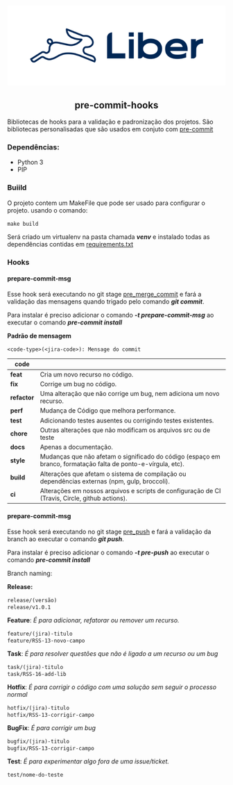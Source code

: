 <p align="center">
<img src="img/liber.png"/>
</p>

<h2 align="center">pre-commit-hooks</h2> 

Bibliotecas de hooks para a validação e padronização dos projetos.
São bibliotecas personalisadas que são usados em conjuto com [pre-commit](https://pre-commit.com/)


### Dependências:

 - Python 3 
 - PIP

### Buiild

O projeto contem um MakeFile que pode ser usado para configurar o projeto.
usando o comando:
```
make build 
 ```
Será criado um virtualenv na pasta chamada  **_venv_** e instalado todas as dependências contidas em
[requirements.txt](requirements-dev.txt)


### Hooks
#### prepare-commit-msg
Esse hook será executando no git stage [pre_merge_commit](https://git-scm.com/docs/githooks#_pre_merge_commit) e fará
a validação das mensagens quando trigado pelo comando **_git commit_**.

Para instalar  é preciso adicionar o comando _**-t prepare-commit-msg**_ ao executar o comando **_pre-commit install_**

**Padrão de mensagem**
 
    <code-type>(<jira-code>): Mensage do commit
 

|code     |                                                                                                               |
|---------|---------------------------------------------------------------------------------------------------------------|
| **feat**    | Cria um novo recurso no código.                                                                               |
| **fix**     | Corrige um bug no código.                                                                                     |
| **refactor** | Uma alteração que não corrige um bug, nem adiciona um novo recurso.                                           |
| **perf**    | Mudança de Código que melhora performance.                                                                    |
| **test**    | Adicionando testes ausentes ou corrigindo testes existentes.                                                  |
| **chore**   | Outras alterações que não modificam os arquivos src ou de teste                                               |
| **docs**    | Apenas a documentação.                                                                                        |
| **style**   | Mudanças que não afetam o significado do código (espaço em branco, formatação falta de ponto-e-vírgula, etc). |
| **build**   | Alterações que afetam o sistema de compilação ou dependências externas (npm, gulp, broccoli).                 |
| **ci**      | Alterações em nossos arquivos e scripts de configuração de CI (Travis, Circle, github actions).               |


#### prepare-commit-msg
Esse hook será executando no git stage [pre_push](https://git-scm.com/docs/githooks#_pre_push) e fará
a validação da branch ao executar o comando **_git push_**.


Para instalar  é preciso adicionar o comando _**-t pre-push**_ ao executar o comando **_pre-commit install_**


Branch naming:

**Release:**

    release/(versão)
    release/v1.0.1


**Feature**: _É para adicionar, refatorar ou remover um recurso._


    feature/(jira)-titulo
    feature/RSS-13-novo-campo

**Task**: _É para resolver questões que não é ligado a um recurso ou um bug_

    task/(jira)-titulo
    task/RSS-16-add-lib

**Hotfix**: _É para corrigir o código com uma solução sem seguir o processo normal_   
  
    hotfix/(jira)-titulo
    hotfix/RSS-13-corrigir-campo

**BugFix**: _É para corrigir um bug_

    bugfix/(jira)-titulo
    bugfix/RSS-13-corrigir-campo

**Test**: _É para experimentar algo fora de uma issue/ticket._

    test/nome-do-teste
